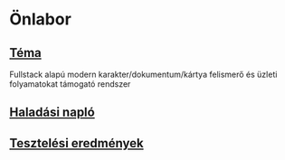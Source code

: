 # Önlabor
## [Téma](https://www.aut.bme.hu/Task/23-24-tavasz/Fullstack-alapu-modern-karakter)
Fullstack alapú modern karakter/dokumentum/kártya felismerő és üzleti folyamatokat támogató rendszer

## [Haladási napló](https://docs.google.com/document/d/1lzh5dGaKfHcXSdRQJbmSAakjnDAcitlRk6MZ9UpTBNw/edit?usp=sharing)

## [Tesztelési eredmények](https://docs.google.com/spreadsheets/d/e/2PACX-1vQWEVFPyAE6keNLIgdWi1gqH8lvmcX0nwvyDr9XQcEXTIK_IvXs5K8g9bnLxZlcVHjkdKVngyDl63oE/pubhtml)